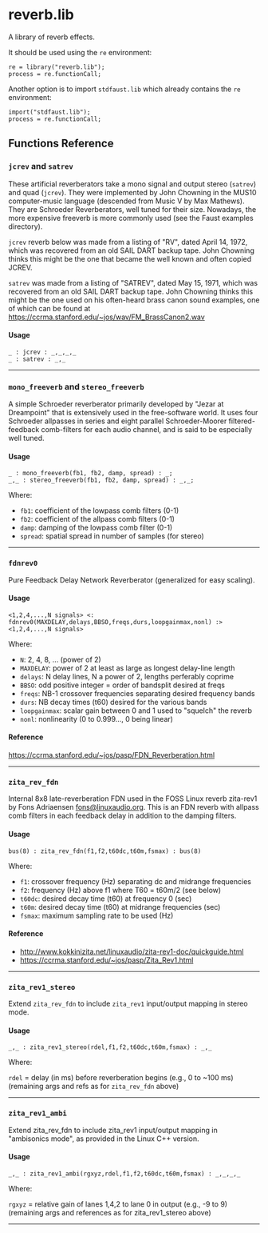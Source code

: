 
# reverb.lib 
A library of reverb effects.

It should be used using the `re` environment:

```
re = library("reverb.lib");
process = re.functionCall;
```

Another option is to import `stdfaust.lib` which already contains the `re`
environment:

```
import("stdfaust.lib");
process = re.functionCall;
```

## Functions Reference

### `jcrev` and `satrev`
These artificial reverberators take a mono signal and output stereo
(`satrev`) and quad (`jcrev`).  They were implemented by John Chowning
in the MUS10 computer-music language (descended from Music V by Max
Mathews).  They are Schroeder Reverberators, well tuned for their size.
Nowadays, the more expensive freeverb is more commonly used (see the
Faust examples directory).

`jcrev` reverb below was made from a listing of "RV", dated April 14, 1972,
which was recovered from an old SAIL DART backup tape.
John Chowning thinks this might be the one that became the
well known and often copied JCREV.

`satrev` was made from a listing of "SATREV", dated May 15, 1971,
which was recovered from an old SAIL DART backup tape.
John Chowning thinks this might be the one used on his
often-heard brass canon sound examples, one of which can be found at
<https://ccrma.stanford.edu/~jos/wav/FM_BrassCanon2.wav>

#### Usage

```
_ : jcrev : _,_,_,_
_ : satrev : _,_
```

---


### `mono_freeverb` and `stereo_freeverb`
A simple Schroeder reverberator primarily developed by "Jezar at Dreampoint" that
is extensively used in the free-software world. It uses four Schroeder allpasses in
series and eight parallel Schroeder-Moorer filtered-feedback comb-filters for each
audio channel, and is said to be especially well tuned.

#### Usage

```
_ : mono_freeverb(fb1, fb2, damp, spread) : _;
_,_ : stereo_freeverb(fb1, fb2, damp, spread) : _,_;
```

Where:

* `fb1`: coefficient of the lowpass comb filters (0-1)
* `fb2`: coefficient of the allpass comb filters (0-1)
* `damp`: damping of the lowpass comb filter (0-1)
* `spread`: spatial spread in number of samples (for stereo)

---


### `fdnrev0`
Pure Feedback Delay Network Reverberator (generalized for easy scaling).

#### Usage

```
<1,2,4,...,N signals> <:
fdnrev0(MAXDELAY,delays,BBSO,freqs,durs,loopgainmax,nonl) :>
<1,2,4,...,N signals>
```

Where:

* `N`: 2, 4, 8, ...  (power of 2)
* `MAXDELAY`: power of 2 at least as large as longest delay-line length
* `delays`: N delay lines, N a power of 2, lengths perferably coprime
* `BBSO`: odd positive integer = order of bandsplit desired at freqs
* `freqs`: NB-1 crossover frequencies separating desired frequency bands
* `durs`: NB decay times (t60) desired for the various bands
* `loopgainmax`: scalar gain between 0 and 1 used to "squelch" the reverb
* `nonl`: nonlinearity (0 to 0.999..., 0 being linear)

#### Reference

<https://ccrma.stanford.edu/~jos/pasp/FDN_Reverberation.html>

---


### `zita_rev_fdn`
Internal 8x8 late-reverberation FDN used in the FOSS Linux reverb zita-rev1
by Fons Adriaensen <fons@linuxaudio.org>.  This is an FDN reverb with
allpass comb filters in each feedback delay in addition to the
damping filters.

#### Usage

```
bus(8) : zita_rev_fdn(f1,f2,t60dc,t60m,fsmax) : bus(8)
```

Where:

* `f1`: crossover frequency (Hz) separating dc and midrange frequencies
* `f2`: frequency (Hz) above f1 where T60 = t60m/2 (see below)
* `t60dc`: desired decay time (t60) at frequency 0 (sec)
* `t60m`: desired decay time (t60) at midrange frequencies (sec)
* `fsmax`: maximum sampling rate to be used (Hz)

#### Reference

* <http://www.kokkinizita.net/linuxaudio/zita-rev1-doc/quickguide.html>
* <https://ccrma.stanford.edu/~jos/pasp/Zita_Rev1.html>

---


### `zita_rev1_stereo`
Extend `zita_rev_fdn` to include `zita_rev1` input/output mapping in stereo mode.

#### Usage

```
_,_ : zita_rev1_stereo(rdel,f1,f2,t60dc,t60m,fsmax) : _,_
```

Where:

`rdel`  = delay (in ms) before reverberation begins (e.g., 0 to ~100 ms)
(remaining args and refs as for `zita_rev_fdn` above)

---


### `zita_rev1_ambi`
Extend zita_rev_fdn to include zita_rev1 input/output mapping in
"ambisonics mode", as provided in the Linux C++ version.

#### Usage

```
_,_ : zita_rev1_ambi(rgxyz,rdel,f1,f2,t60dc,t60m,fsmax) : _,_,_,_
```

Where:

`rgxyz` = relative gain of lanes 1,4,2 to lane 0 in output (e.g., -9 to 9)
  (remaining args and references as for zita_rev1_stereo above)

---

